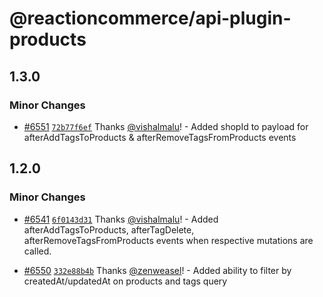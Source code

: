 # @reactioncommerce/api-plugin-products

## 1.3.0

### Minor Changes

- [#6551](https://github.com/reactioncommerce/reaction/pull/6551) [`72b77f6ef`](https://github.com/reactioncommerce/reaction/commit/72b77f6ef4baf84dd437f86fe7f81b3f9ac2647a) Thanks [@vishalmalu](https://github.com/vishalmalu)! - Added shopId to payload for afterAddTagsToProducts & afterRemoveTagsFromProducts events

## 1.2.0

### Minor Changes

- [#6541](https://github.com/reactioncommerce/reaction/pull/6541) [`6f0143d31`](https://github.com/reactioncommerce/reaction/commit/6f0143d31b8c1a869b70084c904e491ed35e4807) Thanks [@vishalmalu](https://github.com/vishalmalu)! - Added afterAddTagsToProducts, afterTagDelete, afterRemoveTagsFromProducts events when respective mutations are called.

- [#6550](https://github.com/reactioncommerce/reaction/pull/6550) [`332e88b4b`](https://github.com/reactioncommerce/reaction/commit/332e88b4b369b355d6bda891b6493ed1e2d7ea74) Thanks [@zenweasel](https://github.com/zenweasel)! - Added ability to filter by createdAt/updatedAt on products and tags query
